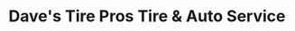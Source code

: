 ---
title: "Dave's Tire Pros Tire & Auto Service"
url: /fall-river/daves-tire-pros-tire-und-auto-service/
shop: Reifen
---